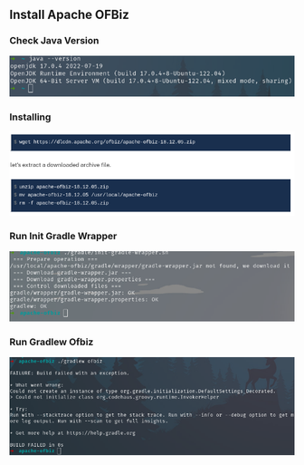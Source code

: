 ## Install Apache OFBiz


### Check Java Version
![check-java-version](../images/05/check-java-version.png)


### Installing
![installing](../images/05/installing.png)


### Run Init Gradle Wrapper 
![run-init-gradle-wrapper](../images/05/init-gradle-wrapper.png)


### Run Gradlew Ofbiz 
![failed-build](../images/05/failed-build.png)